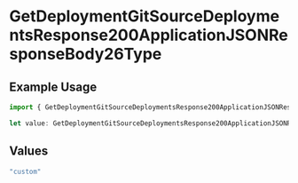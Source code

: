 # GetDeploymentGitSourceDeploymentsResponse200ApplicationJSONResponseBody26Type

## Example Usage

```typescript
import { GetDeploymentGitSourceDeploymentsResponse200ApplicationJSONResponseBody26Type } from "@simplesagar/vercel/models/getdeploymentop.js";

let value: GetDeploymentGitSourceDeploymentsResponse200ApplicationJSONResponseBody26Type = "custom";
```

## Values

```typescript
"custom"
```